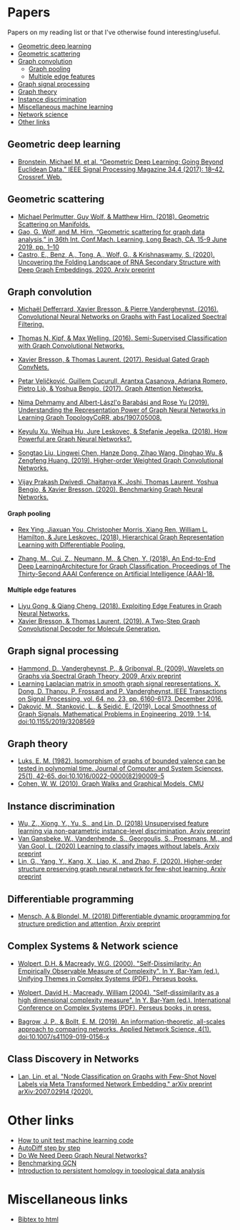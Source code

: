 # Papers
Papers on my reading list or that I've otherwise found interesting/useful.

- [Geometric deep learning](#geometric-deep-learning)
- [Geometric scattering](#geometric-scattering)
- [Graph convolution](#graph-convolution)
  - [Graph pooling](#graph-pooling)
  - [Multiple edge features](#multiple-edge-features) 
- [Graph signal processing](#graph-signal-processing)
- [Graph theory](#graph-theory)
- [Instance discrimination](#instance-discrimination)
- [Miscellaneous machine learning](#miscellaneous-machine-learning)
- [Network science](#network-science)
- [Other links](#other-links)


## Geometric deep learning
- <a href="https://arxiv.org/abs/1611.08097">Bronstein, Michael M. et al. “Geometric Deep Learning: Going Beyond Euclidean Data.” IEEE Signal Processing Magazine 34.4 (2017): 18–42. Crossref. Web.</a>

## Geometric scattering
- <a href="https://arxiv.org/abs/1812.06968">Michael Perlmutter, Guy Wolf, & Matthew Hirn. (2018). Geometric Scattering on Manifolds.</a>
- <a href="https://arxiv.org/abs/1810.03068">Gao, G. Wolf, and M. Hirn, “Geometric scattering for graph data analysis,” in 36th Int. Conf.Mach. Learning, Long Beach, CA, 15-9 June 2019, pp. 1–10</a>
- <a href="https://arxiv.org/abs/2006.06885">Castro, E., Benz, A., Tong, A., Wolf, G., &amp; Krishnaswamy, S. (2020). Uncovering the Folding Landscape of RNA Secondary Structure with Deep Graph Embeddings, 2020. Arxiv preprint</a>

## Graph convolution
- <a href="https://arxiv.org/abs/1606.09375">Michaël Defferrard, Xavier Bresson, & Pierre Vandergheynst. (2016). Convolutional Neural Networks on Graphs with Fast Localized Spectral Filtering.</a>
- <a href="https://arxiv.org/abs/1609.02907">Thomas N. Kipf, & Max Welling. (2016). Semi-Supervised Classification with Graph Convolutional Networks.</a>
- <a href="https://arxiv.org/abs/1711.07553">Xavier Bresson, & Thomas Laurent. (2017). Residual Gated Graph ConvNets.</a>
- <a href="https://arxiv.org/abs/1710.10903">Petar Veličković, Guillem Cucurull, Arantxa Casanova, Adriana Romero, Pietro Liò, & Yoshua Bengio. (2017). Graph Attention Networks.</a>
- <a href="https://arxiv.org/abs/1907.05008">Nima Dehmamy and Albert-Lászl\'o Barabási and Rose Yu (2019). Understanding the Representation Power of Graph Neural Networks in Learning Graph TopologyCoRR, abs/1907.05008.</a>

- <a href="https://arxiv.org/abs/1810.00826">Keyulu Xu, Weihua Hu, Jure Leskovec, & Stefanie Jegelka. (2018). How Powerful are Graph Neural Networks?.</a>
- <a href="https://arxiv.org/abs/1911.04129">Songtao Liu, Lingwei Chen, Hanze Dong, Zihao Wang, Dinghao Wu, & Zengfeng Huang. (2019). Higher-order Weighted Graph Convolutional Networks.</a>

- <a href="https://arxiv.org/abs/2003.00982">Vijay Prakash Dwivedi, Chaitanya K. Joshi, Thomas Laurent, Yoshua Bengio, & Xavier Bresson. (2020). Benchmarking Graph Neural Networks.</a>

#### Graph pooling
- <a href="https://arxiv.org/abs/1806.08804">Rex Ying, Jiaxuan You, Christopher Morris, Xiang Ren, William L. Hamilton, & Jure Leskovec. (2018). Hierarchical Graph Representation Learning with Differentiable Pooling.</a>

- <a href="static/end-to-end-differentiable-graph-classification.pdf">Zhang, M., Cui, Z., Neumann, M., &amp; Chen, Y. (2018). An End-to-End Deep LearningArchitecture for Graph Classification. Proceedings of The Thirty-Second AAAI Conference on Artificial Intelligence (AAAI-18.</a>

#### Multiple edge features
- <a href="https://arxiv.org/abs/1809.02709">Liyu Gong, & Qiang Cheng. (2018). Exploiting Edge Features in Graph Neural Networks.</a>
- <a href="https://arxiv.org/abs/1906.03412">Xavier Bresson, & Thomas Laurent. (2019). A Two-Step Graph Convolutional Decoder for Molecule Generation.</a>

## Graph signal processing
- <a href="https://arxiv.org/abs/0912.3848">Hammond, D., Vandergheynst, P., &amp; Gribonval, R. (2009). Wavelets on Graphs via Spectral Graph Theory, 2009, Arxiv preprint</a>
- <a href="http://web.media.mit.edu/~xdong/pub.html">Learning Laplacian matrix in smooth graph signal representations. X. Dong, D. Thanou, P. Frossard and P. Vandergheynst. IEEE Transactions on Signal Processing, vol. 64, no. 23, pp. 6160-6173, December 2016.</a>
- <a href="https://www.hindawi.com/journals/mpe/2019/3208569/">Daković, M., Stanković, L., &amp; Sejdić, E. (2019). Local Smoothness of Graph Signals. Mathematical Problems in Engineering, 2019, 1-14. doi:10.1155/2019/3208569</a>

## Graph theory
- <a href="https://www.sciencedirect.com/science/article/pii/0022000082900095?via%3Dihub">Luks, E. M. (1982). Isomorphism of graphs of bounded valence can be tested in polynomial time. Journal of Computer and System Sciences, 25(1), 42-65. doi:10.1016/0022-0000(82)90009-5</a>
- <a href="http://reports-archive.adm.cs.cmu.edu/anon/ml2010/CMU-ML-10-102.pdf">Cohen, W. W. (2010), Graph Walks and Graphical Models, CMU</a>

## Instance discrimination
- <a href="https://arxiv.org/abs/1805.01978">Wu, Z., Xiong, Y., Yu, S., and Lin, D. (2018) Unsupervised feature learning via non-parametric instance-level discrimination, Arxiv preprint</a>
- <a href="https://arxiv.org/abs/2005.12320">Van Gansbeke, W., Vandenhende, S., Georgoulis, S., Proesmans, M., and Van Gool, L. (2020) Learning to classify images without labels, Arxiv preprint</a>
- <a href="https://arxiv.org/abs/2005.14415">Lin, G., Yang, Y., Kang, X., Liao, K., and Zhao, F. (2020). Higher-order structure preserving graph neural network for few-shot learning, Arxiv preprint</a>

## Differentiable programming 
- <a href="https://arxiv.org/abs/1802.03676">Mensch, A &amp; Blondel, M. (2018) Differentiable dynamic programming for structure prediction and attention, Arxiv preprint</a>

## Complex Systems \& Network science
- <a href="https://www.santafe.edu/research/results/working-papers/self-dissimilarity-an-empirical-measure-of-complex">Wolpert, D.H. & Macready, W.G. (2000). "Self-Dissimilarity: An Empirically Observable Measure of Complexity". In Y. Bar-Yam (ed.). Unifying Themes in Complex Systems (PDF). Perseus books.</a>

- <a href="https://ti.arc.nasa.gov/m/pub-archive/935h/0935%20(Wolpert).pdf">Wolpert, David H.; Macready, William (2004). "Self-dissimilarity as a high dimensional complexity measure". In Y. Bar-Yam (ed.). International Conference on Complex Systems (PDF). Perseus books, in press.</a>

- <a href="https://arxiv.org/abs/1804.03665"> Bagrow, J. P., &amp; Bollt, E. M. (2019). An information-theoretic, all-scales approach to comparing networks. Applied Network Science, 4(1). doi:10.1007/s41109-019-0156-x</a>


## Class Discovery in Networks
- <a href="https://arxiv.org/abs/2007.02914">Lan, Lin, et al. "Node Classification on Graphs with Few-Shot Novel Labels via Meta Transformed Network Embedding." arXiv preprint arXiv:2007.02914 (2020).</a>

# Other links
- <a href="https://medium.com/@keeper6928/how-to-unit-test-machine-learning-code-57cf6fd81765">How to unit test machine learning code</a> 
- <a href="https://medium.com/@marksaroufim/automatic-differentiation-step-by-step-24240f97a6e6">AutoDiff step by step</a>
- <a href="https://towardsdatascience.com/do-we-need-deep-graph-neural-networks-be62d3ec5c59">Do We Need Deep Graph Neural Networks?</a>
- <a href="https://towardsdatascience.com/benchmarking-graph-neural-networks-d644e0bf54d5">Benchmarking GCN</a>
- <a href="https://towardsdatascience.com/persistent-homology-with-examples-1974d4b9c3d0">Introduction to persistent homology in topological data analysis</a>

# Miscellaneous links
- <a href="https://bibtex.online/">Bibtex to html</a>
